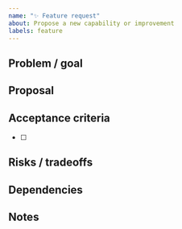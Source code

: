```yaml
---
name: "✨ Feature request"
about: Propose a new capability or improvement
labels: feature
---
```

## Problem / goal
## Proposal
## Acceptance criteria
- [ ]
## Risks / tradeoffs
## Dependencies
## Notes
